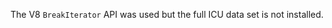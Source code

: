 
The V8 `BreakIterator` API was used but the full ICU data set is not installed.

<a id="ERR_VALUE_OUT_OF_RANGE"></a>
